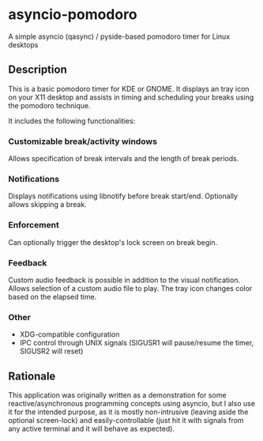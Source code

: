 # asyncio-pomodoro

A simple asyncio (qasync) / pyside-based pomodoro timer for Linux desktops

## Description

This is a basic pomodoro timer for KDE or GNOME. It displays an tray icon on your X11 desktop and assists in timing and scheduling your breaks using the pomodoro technique.

It includes the following functionalities:

### Customizable break/activity windows

Allows specification of break intervals and the length of break periods.

### Notifications

Displays notifications using libnotify before break start/end. Optionally allows skipping a break.

### Enforcement

Can optionally trigger the desktop's lock screen on break begin.

### Feedback

Custom audio feedback is possible in addition to the visual notification. Allows selection of a custom audio file to play. The tray icon changes color based on the elapsed time.

### Other

* XDG-compatible configuration
* IPC control through UNIX signals (SIGUSR1 will pause/resume the timer, SIGUSR2 will reset)

## Rationale

This application was originally written as a demonstration for some reactive/asynchronous programming concepts using asyncio, but I also use it for the intended purpose, as it is mostly non-intrusive (leaving aside the optional screen-lock) and easily-controllable (just hit it with signals from any active terminal and it will behave as expected).

